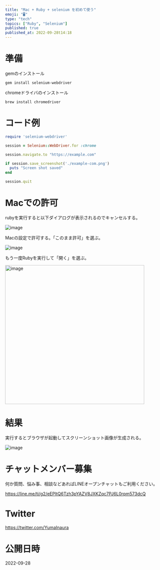 ```yaml
---
title: "Mac + Ruby + selenium を初めて使う"
emoji: "🖥"
type: "tech"
topics: ["Ruby", "Selenium"]
published: true
published_at: 2022-09-28t14:18
---
```


# 準備

gemのインストール

```
gem install selenium-webdriver
```

chromeドライバのインストール

```
brew install chromedriver
```

# コード例

```rb
require 'selenium-webdriver'

session = Selenium::WebDriver.for :chrome

session.navigate.to "https://example.com"

if session.save_screenshot('./example-com.png')
  puts "Screen shot saved"
end

session.quit
```

# Macでの許可

rubyを実行すると以下ダイアログが表示されるのでキャンセルする。

![image](https://user-images.githubusercontent.com/13635059/192693354-26e2b0fc-7a9b-440b-9518-c966b0bf2f0f.png)

Macの設定で許可する。「このまま許可」を選ぶ。

![image](https://user-images.githubusercontent.com/13635059/192693593-c1d9effb-d722-4c11-95bc-74864a725fb3.png)

もう一度Rubyを実行して「開く」を選ぶ。

<img width="449" alt="image" src="https://user-images.githubusercontent.com/13635059/192693587-384f4fab-b5e1-4d72-a5a1-6906fc578d96.png">

# 結果

実行するとブラウザが起動してスクリーンショット画像が生成される。

![image](https://user-images.githubusercontent.com/13635059/192692949-1acd0b81-6e71-4d9f-a9c7-e50bb4c2bd1c.png)




# チャットメンバー募集


何か質問、悩み事、相談などあればLINEオープンチャットもご利用ください。

https://line.me/ti/g2/eEPltQ6Tzh3pYAZV8JXKZqc7PJ6L0rpm573dcQ


# Twitter

https://twitter.com/YumaInaura


# 公開日時

2022-09-28
